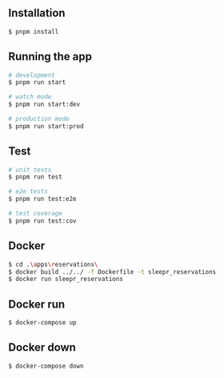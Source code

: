 ## Installation

```bash
$ pnpm install
```

## Running the app

```bash
# development
$ pnpm run start

# watch mode
$ pnpm run start:dev

# production mode
$ pnpm run start:prod
```

## Test

```bash
# unit tests
$ pnpm run test

# e2e tests
$ pnpm run test:e2e

# test coverage
$ pnpm run test:cov
```

## Docker

```bash
$ cd .\apps\reservations\
$ docker build ../../ -f Dockerfile -t sleepr_reservations
$ docker run sleepr_reservations
```

## Docker run

```bash
$ docker-compose up

```

## Docker down

```bash
$ docker-compose down

```

